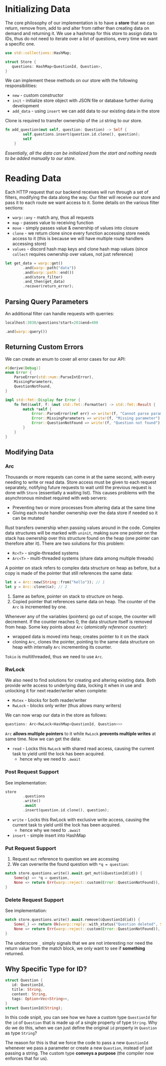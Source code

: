 # Initializing Data
The core philosophy of our implementation is to have a **store** that we can return, remove from, add to and alter from rather than creating data on demand and returning it. We use a hashmap for this store to assign data to IDs, thus do not need to iterate over a list of questions, every time we want a specific one.

```rs
use std::collections::HashMap;

struct Store {
   questions: HashMap<QuestionId, Question>,
}
```

We can implement these methods on our store with the following responsibilities:
* `new` - custom constructor
* `init` - initialize store object with JSON file or database further during development
* `add_data` - using `insert` we can add data to our existing data in the store

Clone is required to transfer ownership of the `id` string to our store.
```rs
fn add_question(mut self, question: Question) -> Self {
        self.questions.insert(question.id.clone(), question);
        self        
    }
```

_Essentially, all the data can be initialized from the start and nothing needs to be added manually to our store._

# Reading Data
Each HTTP request that our backend receives will run through a set of filters, modifying the data along the way. Our filter will receive our store and pass it to each route we want access to it. Some details on the various filter sections:
* `warp::any` - match any, thus all requests
* `map` - passes value to receiving function
* `move` - simply passes value & ownership of values into closure
* `clone` - we return clone since every function accessing store needs access to it (this is because we will have multiple route handlers accessing store)
* `values` - discord hash map keys and clone hash map values (since `collect` requires ownership over values, not just reference)

```rs
let get_data = warp::get()
        .and(warp::path("data"))
        .and(warp::path::end())
        .and(store_filter)
        .and_then(get_data)
        .recover(return_error);
```

## Parsing Query Parameters
An additional filter can handle requests with querries:
```rs
localhost:3030/questions?start=201&end=400

.and(warp::query())
```

## Returning Custom Errors
We can create an enum to cover all error cases for our API:
```rs
#[derive(Debug)]
enum Error {
    ParseError(std::num::ParseIntError),
    MissingParameters,
    QuestionNotFound,
}

impl std::fmt::Display for Error {
    fn fmt(&self, f: &mut std::fmt::Formatter) -> std::fmt::Result {
        match *self {
            Error::ParseError(ref err) => write!(f, "Cannot parse parameter: {}", err),
            Error::MissingParameters => write!(f, "Missing parameter"),
            Error::QuestionNotFound => write!(f, "Question not found"),
        }
    }
}
```

## Modifying Data
### Arc
Thousands or more requests can come in at the same second, with every needing to write or read data. Store access must be given to each request separately, notifying future requests to wait until the previous request is done with `Store` (essentially a waiting list). This causes problems with the asynchronous mindset required with web servers:
* Preventing two or more processes from altering data at the same time
* Giving each route handler ownership over the data store if needed so it can be mutated

Rust transfers ownership when passing values around in the code. Complex data structures will be marked with `uninit`, making sure one pointer on the stack has ownership over this structure found on the heap (one pointer can therefore alter it). There are two solutions for this problem:
* `Rc<T>` - single-threaded systems
* `Arc<T>` - multi-threaded systems (share data among multiple threads)

A pointer on stack refers to complex data structure on heap as before, but a copy is made of the pointer that still references the same data:
```rust
let x = Arc::new(String::from("hello")); // 1
let y = Arc::clone(&x); // 2
```
1. Same as before, pointer on stack to structure on heap.
2. Copied pointer that references same data on heap. The counter of the `Arc` is incremented by one.

Whenever any of the variables (pointers) go out of scope, the counter will decrement. If the counter reaches 0, the data structure itself is removed from heap. Some key points about `Arc` (*atomically reference counter*):
* wrapped data is moved into heap; creates pointer to it on the stack
* cloning `Arc`, clones the pointer, pointing to the same data structure on heap with internally `Arc` incrementing its counter.

`Tokio` is multithreaded, thus we need to use `Arc`.

### RwLock
We also need to find solutions for creating and altering existing data. Both provide write access to underlying data, locking it when in use and unlocking it for next reader/writer when complete:
* `Mutex` - blocks for both reader/writer
* `RwLock` - blocks only writer (thus allows many writers)

We can now wrap our data in the store as follows:
```rs
questions: Arc<RwLock<HashMap<QuestionId, Question>>>
```
`Arc` **allows multiple pointers** to it while `RwLock` **prevents multiple writes** at same time. Now we can get the data:
* `read` - Locks this `RwLock` with shared read access, causing the current task to yield until the lock has been acquired.
  * hence why we need to `.await`

### Post Request Support
See implementation:
```rust
store
        .questions
        .write()
        .await
        .insert(question.id.clone(), question);
```
* `write` - Locks this RwLock with exclusive write access, causing the current task to yield until the lock has been acquired.
  * hence why we need to `.await`
* `insert` - simple insert into HashMap

### Put Request Support
1. Request `mut` reference to question we are accessing
2. We can overwrite the found question with `*q = question`:
```rust
match store.questions.write().await.get_mut(&QuestionId(id)) {
    Some(q) => *q = question,
    None => return Err(warp::reject::custom(Error::QuestionNotFound)),
}
```

### Delete Request Support
See implementation:
```rust
match store.questions.write().await.remove(&QuestionId(id)) {
    Some(_) => return Ok(warp::reply::with_status("Question deleted", StatusCode::OK)),
    None => return Err(warp::reject::custom(Error::QuestionNotFound)),
}
```
The underscore `_` simply signals that we are not interesting nor need the return value from the match block, we only want to see if **something** returned.

## Why Specific Type for ID?
```rs
struct Question {
   id: QuestionId,
   title: String,
   content: String,
   tags: Option<Vec<String>>,
}
struct QuestionId(String);
```
In this code snipit, you can see how we have a custom type `QuestionId` for the `id` of `Question` that is made up of a single property of type `String`. Why do we do this, when we can just define the original `id` property in `Question` as type `String`?

The reason for this is that we force the code to pass a new `QuestionId` whenever we pass a parameter or create a new `Question`, instead of just passing a string. The custom type **conveys a purpose** (the compiler now enforces that for us).